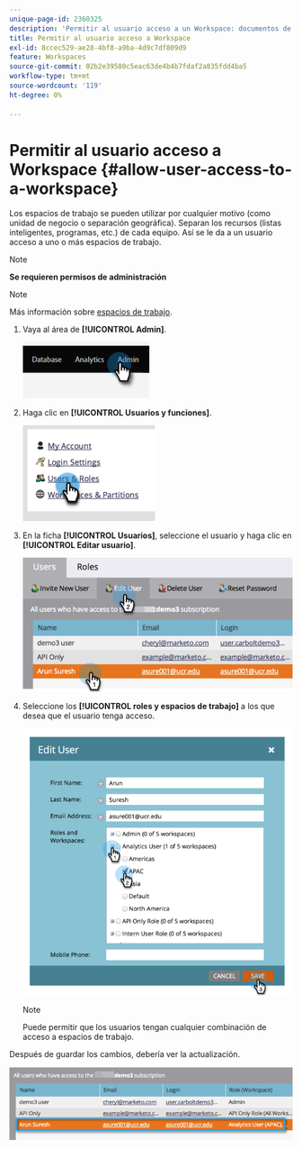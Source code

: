 ```yaml
---
unique-page-id: 2360325
description: 'Permitir al usuario acceso a un Workspace: documentos de Marketo, documentación del producto'
title: Permitir al usuario acceso a Workspace
exl-id: 8ccec529-ae28-4bf8-a9ba-4d9c7df809d9
feature: Workspaces
source-git-commit: 02b2e39580c5eac63de4b4b7fdaf2a835fdd4ba5
workflow-type: tm+mt
source-wordcount: '119'
ht-degree: 0%

---
```


# Permitir al usuario acceso a Workspace {#allow-user-access-to-a-workspace}

Los espacios de trabajo se pueden utilizar por cualquier motivo (como unidad de negocio o separación geográfica). Separan los recursos (listas inteligentes, programas, etc.) de cada equipo. Así se le da a un usuario acceso a uno o más espacios de trabajo.

>[!NOTE]
>
>**Se requieren permisos de administración**

>[!NOTE]
>
>Más información sobre [espacios de trabajo](/help/marketo/product-docs/administration/workspaces-and-person-partitions/understanding-workspaces-and-person-partitions.md).

1. Vaya al área de **[!UICONTROL Admin]**.

   ![](assets/allow-user-access-to-a-workspace-1.png)

1. Haga clic en **[!UICONTROL Usuarios y funciones]**.

   ![](assets/allow-user-access-to-a-workspace-2.png)

1. En la ficha **[!UICONTROL Usuarios]**, seleccione el usuario y haga clic en **[!UICONTROL Editar usuario]**.

   ![](assets/allow-user-access-to-a-workspace-3.png)

1. Seleccione los **[!UICONTROL roles y espacios de trabajo]** a los que desea que el usuario tenga acceso.

   ![](assets/allow-user-access-to-a-workspace-4.png)

   >[!NOTE]
   >
   >Puede permitir que los usuarios tengan cualquier combinación de acceso a espacios de trabajo.

Después de guardar los cambios, debería ver la actualización.

![](assets/allow-user-access-to-a-workspace-5.png)


